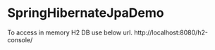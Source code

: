 # SpringHibernateJpaDemo

To access in memory H2 DB use below url.
http://localhost:8080/h2-console/